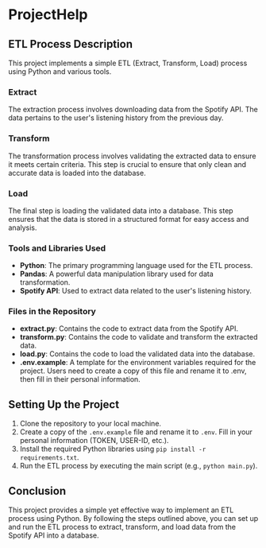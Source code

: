 # ProjectHelp

## ETL Process Description

This project implements a simple ETL (Extract, Transform, Load) process using Python and various tools.

### Extract
The extraction process involves downloading data from the Spotify API. The data pertains to the user's listening history from the previous day.

### Transform
The transformation process involves validating the extracted data to ensure it meets certain criteria. This step is crucial to ensure that only clean and accurate data is loaded into the database.

### Load
The final step is loading the validated data into a database. This step ensures that the data is stored in a structured format for easy access and analysis.

### Tools and Libraries Used
- **Python**: The primary programming language used for the ETL process.
- **Pandas**: A powerful data manipulation library used for data transformation.
- **Spotify API**: Used to extract data related to the user's listening history.

### Files in the Repository
- **extract.py**: Contains the code to extract data from the Spotify API.
- **transform.py**: Contains the code to validate and transform the extracted data.
- **load.py**: Contains the code to load the validated data into the database.
- **.env.example**: A template for the environment variables required for the project. Users need to create a copy of this file and rename it to .env, then fill in their personal information.

## Setting Up the Project
1. Clone the repository to your local machine.
2. Create a copy of the `.env.example` file and rename it to `.env`. Fill in your personal information (TOKEN, USER-ID, etc.).
3. Install the required Python libraries using `pip install -r requirements.txt`.
4. Run the ETL process by executing the main script (e.g., `python main.py`).

## Conclusion
This project provides a simple yet effective way to implement an ETL process using Python. By following the steps outlined above, you can set up and run the ETL process to extract, transform, and load data from the Spotify API into a database.